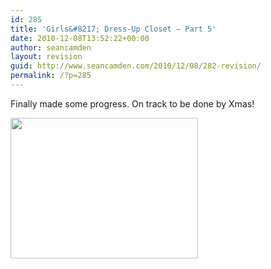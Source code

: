 ```yaml
---
id: 285
title: 'Girls&#8217; Dress-Up Closet — Part 5'
date: 2010-12-08T13:52:22+00:00
author: seancamden
layout: revision
guid: http://www.seancamden.com/2010/12/08/282-revision/
permalink: /?p=285
---
```

Finally made some progress. On track to be done by Xmas!
  
<img src="http://www.seancamden.com/wp-content/uploads/2010/12/2010-12-07-13.31.13-300x225.jpg" alt="" title="2010-12-07 13.31.13" width="300" height="225" class="alignnone size-medium wp-image-283" srcset="http://seancamden.cosm/wp-content/uploads/2010/12/2010-12-07-13.31.13-300x225.jpg 300w, http://seancamden.cosm/wp-content/uploads/2010/12/2010-12-07-13.31.13-1024x768.jpg 1024w" sizes="(max-width: 300px) 100vw, 300px" />